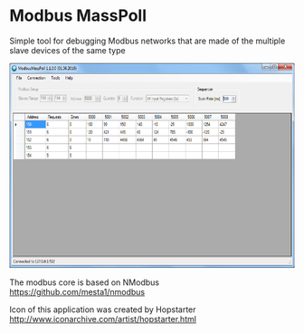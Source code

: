 # Modbus MassPoll
Simple tool for debugging Modbus networks that are made of the multiple slave devices of the same type

<img src="https://github.com/micovo/modbusmasspoll/blob/master/doc/screenshot.png" width="600" height="362" />

The modbus core is based on NModbus
https://github.com/mesta1/nmodbus

Icon of this application was created by Hopstarter
http://www.iconarchive.com/artist/hopstarter.html
